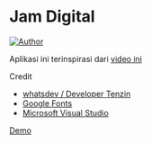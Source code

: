 # Jam Digital
[![Author](https://img.shields.io/badge/author-muhammad%20bhaska-green.svg)](https://github.com/muhammadbhaska)

Aplikasi ini terinspirasi dari [video ini](https://www.youtube.com/watch?v=DUEyiEnMVj4&list=PLkBfv4fGBau8rXtgJn90cAn2JziWATBk1)

Credit
- [whatsdev / Developer Tenzin](https://www.youtube.com/channel/UC0tRdbXVDbhaRvZPKsRgmxg)
- [Google Fonts](https://fonts.google.com/)
- [Microsoft Visual Studio](https://code.visualstudio.com/)

[Demo](https://muhammadbhaska.github.io/jamdigital-js/)

